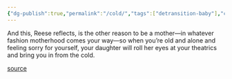 ```yaml
---
{"dg-publish":true,"permalink":"/cold/","tags":["detransition-baby"],"created":"","updated":""}
---
```


And this, Reese reflects, is the other reason to be a mother—in whatever fashion motherhood comes your way—so when you’re old and alone and feeling sorry for yourself, your daughter will roll her eyes at your theatrics and bring you in from the cold.

[source](https://www.goodreads.com/book/show/48890225-detransition-baby)

